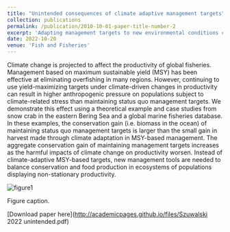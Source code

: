 ```yaml
---
title: "Unintended consequences of climate adaptive management targets"
collection: publications
permalink: /publication/2010-10-01-paper-title-number-2
excerpt: 'Adapting management targets to new environmental conditions can result in applying higher anthropogenic pressure on populations undergoing climate stress than not adapting.'
date: 2022-10-20
venue: 'Fish and Fisheries'
---
```

Climate change is projected to affect the productivity of global fisheries. Management based on maximum sustainable yield (MSY) has been effective at eliminating overfishing in many regions. However, continuing to use yield-maximizing targets under climate-driven changes in productivity can result in higher anthropogenic pressure on populations subject to climate-related stress than maintaining status quo management targets. We demonstrate this effect using a theoretical example and case studies from snow crab in the eastern Bering Sea and a global marine fisheries database.
In these examples, the conservation gain (i.e. biomass in the ocean) of maintaining status quo management targets is larger than the small gain in harvest made through climate adaptation in MSY-based management. The aggregate conservation gain of maintaining management targets increases as the harmful impacts of climate change on productivity worsen. Instead of climate-adaptive MSY-based targets, new management tools are needed to balance conservation and food production in ecosystems of populations displaying non-stationary productivity.

![figure1](https://szuwalski.github.io/files/productivity_fig.png)

Figure caption. 

[Download paper here](http://academicpages.github.io/files/Szuwalski 2022 unintended.pdf)

